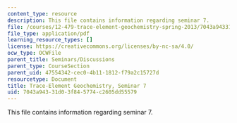 ```yaml
---
content_type: resource
description: This file contains information regarding seminar 7.
file: /courses/12-479-trace-element-geochemistry-spring-2013/7043a94331d03f845774c2605dd55579_MIT12_479S13_Seminar7.pdf
file_type: application/pdf
learning_resource_types: []
license: https://creativecommons.org/licenses/by-nc-sa/4.0/
ocw_type: OCWFile
parent_title: Seminars/Discussions
parent_type: CourseSection
parent_uid: 47554342-cec0-4b11-1812-f79a2c15727d
resourcetype: Document
title: Trace-Element Geochemistry, Seminar 7
uid: 7043a943-31d0-3f84-5774-c2605dd55579
---
```

This file contains information regarding seminar 7.